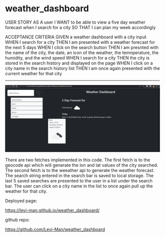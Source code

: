 # weather_dashboard

USER STORY
AS A user
I WANT to be able to view a five day weather forecast when I search for a city
SO THAT I can plan my week accordingly

ACCEPTANCE CRITERIA
GIVEN a weather dashboard with a city input
WHEN I search for a city 
THEN I am presented with a weather forecast for the next 5 days
WHEN I click on the search button
THEN I am presnted with the name of the city, the date, an icon of the weather, the temnperature, the humidity, and the wind speed
WHEN I search for a city
THEN the city is stored in the search history and displayed on the page
WHEN I click on a city name in the search history list
THEN I am once again presented with the current weather for that city

__________________________________________

![screenshot](https://github.com/Levi-Man/weather_dashboard/blob/main/Images/Screenshot%202023-11-27%20213524.png)

There are two fetches implemented in this code. 
The first fetch is to the geocode api which will generate the lon and lat values of the city searched. 
The second fetch is to the weeather api to generate the weather forecast.
The search string entered in the search bar is saved to local storage.
The last 5 saved searches are presented to the user in a list under the search bar. 
The user can click on a city name in the list to once again pull up the weather for that city. 

Deployed page: 

https://levi-man.github.io/weather_dashboard/




github repo: 

https://github.com/Levi-Man/weather_dashboard
